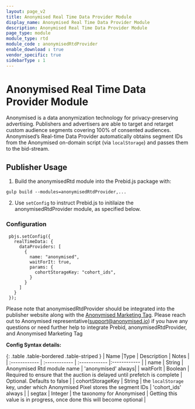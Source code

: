 ```yaml
---
layout: page_v2
title: Anonymised Real Time Data Provider Module
display_name: Anonymised Real Time Data Provider Module
description: Anonymised Real Time Data Provider Module
page_type: module
module_type: rtd
module_code : anonymisedRtdProvider
enable_download : true
vendor_specific: true
sidebarType : 1
---
```


# Anonymised Real Time Data Provider Module

Anonymised is a data anonymization technology for privacy-preserving advertising. Publishers and advertisers are able to target and retarget custom audience segments covering 100% of consented audiences. 
Anonymised’s Real-time Data Provider automatically obtains segment IDs from the Anonymised on-domain script (via `localStorage`) and passes them to the bid-stream.


## Publisher Usage

1) Build the anonymisedRtd module into the Prebid.js package with:

```
gulp build --modules=anonymisedRtdProvider,...
```

2) Use `setConfig` to instruct Prebid.js to initilaize the anonymisedRtdProvider module, as specified below.

### Configuration

```
 pbjs.setConfig({
   realTimeData: {
     dataProviders: [
       {
         name: "anonymised",
         waitForIt: true,
         params: {
           cohortStorageKey: "cohort_ids",      
         }
       }
     ]
   }
 });
```

Please note that anonymisedRtdProvider should be integrated into the publisher website along with the [Anonymised Marketing Tag](https://support.anonymised.io/integrate/marketing-tag).
Please reach out to Anonymised representative(support@anonymised.io) if you have any questions or need further help to integrate Prebid, anonymisedRtdProvider, and Anonymised Marketing Tag


**Config Syntax details:**

{: .table .table-bordered .table-striped }
| Name  |Type | Description   | Notes  |
| :------------ | :------------ | :------------ |:------------ |
| name | String | Anonymised Rtd module name | 'anonymised' always|
| waitForIt | Boolean | Required to ensure that the auction is delayed until prefetch is complete | Optional. Defaults to false |
| cohortStorageKey | String | the `localStorage` key, under which Anonymised Pixel stores the segment IDs | 'cohort_ids' always |
| segtax | Integer | the taxonomy for Anonymised | Getting this value is in progress, once done this will become optional |